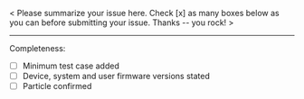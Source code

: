 < Please summarize your issue here.  Check [x] as many boxes below as you can before submitting your issue.  Thanks -- you rock! >

---

Completeness:
- [ ] Minimum test case added
- [ ] Device, system and user firmware versions stated
- [ ] Particle confirmed